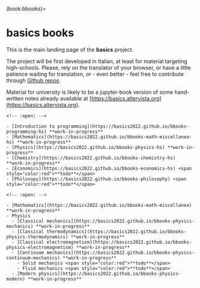(book:bbooks)=
# basics books

This is the main landing page of the **basics** project.

The project will be first developed in Italian, at least for material targeting high-schools. Please, rely on the translator of your browser, or have a little patience waiting for translation, or - even better - feel free to contribute through [Github repos](https://github.com/Basics2022).

Material for university is likely to be a jupyter-book version of some hand-written notes already available at [https://basics.altervista.org](https://basics.altervista.org).

```{dropdown} [High-school](https://basics2022.github.io/bbooks-hs)
<!-- :open: -->

- [Introduction to programming](https://basics2022.github.io/bbooks-programming-hs) **work-in-progress**
- [Mathematics](https://basics2022.github.io/bbooks-math-miscellanea-hs) **work-in-progress**
- [Physics](https://basics2022.github.io/bbooks-physics-hs) **work-in-progress**
- [Chemistry](https://basics2022.github.io/bbooks-chemistry-hs) **work-in-progress**
- [Economics](https://basics2022.github.io/bbooks-economics-hs) <span style="color:red">**todo**</span>
- [Philosopy](https://basics2022.github.io/bbooks-philosophy) <span style="color:red">**todo**</span>
```

<!-- - [Mathematics](https://basics2022.github.io/bbooks-math-miscellanea) **work-in-progress** -->
```{dropdown} University and more
<!-- :open: -->

- [Mathematics](https://basics2022.github.io/bbooks-math-miscellanea) **work-in-progress**
- Physics
  - [Classical mechanics](https://basics2022.github.io/bbooks-physics-mechanics) **work-in-progress**
  - [Classical thermodynamics](https://basics2022.github.io/bbooks-physics-thermodynamics) **work-in-progress**
  - [Classical electromagnetism](https://basics2022.github.io/bbooks-physics-electromagnetism) **work-in-progress**
  - [Continuum mechanics](https://basics2022.github.io/bbooks-physics-continuum-mechanics) **work-in-progress**
    - Solid mechanics <span style="color:red">**todo**</span> 
    - Fluid mechanics <span style="color:red">**todo**</span>
  - [Modern physics](https://basics2022.github.io/bbooks-physics-modern) **work-in-progress**
```

```{dropdown} Insights
```
